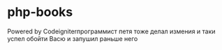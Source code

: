 php-books
=========
Powered by Codeigniterпрограммист петя тоже делал измения и таки успел обойти Васю и запушил раньше него
